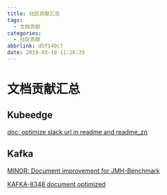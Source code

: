 ```yaml
---
title: 社区贡献汇总
tags:
  - 文档贡献
categories:
  - 社区贡献
abbrlink: d5f140c7
date: 2019-03-19 11:16:29
---
```



# 文档贡献汇总

## Kubeedge

<a href="https://github.com/kubeedge/kubeedge/pull/255">doc: optimize slack url in readme and readme_zn</a>

## Kafka

<a href="https://github.com/apache/kafka/pull/6682">MINOR: Document improvement for JMH-Benchmark </a>

<a href="https://github.com/apache/kafka/pull/6707">KAFKA-8348 document optimized</a>
